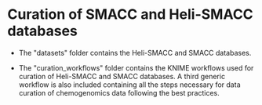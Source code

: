 # Curation of SMACC and Heli-SMACC databases

* The "datasets" folder contains the Heli-SMACC and SMACC databases.

* The "curation_workflows" folder contains the KNIME workflows used for curation of Heli-SMACC and SMACC databases. A third generic workflow is also included containing all the steps necessary for data curation of chemogenomics data following the best practices.
